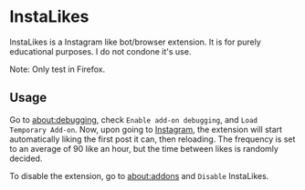 # InstaLikes
  InstaLikes is a Instagram like bot/browser extension. It is for purely educational purposes. I do not condone it's use.

  Note: Only test in Firefox.

## Usage
  Go to [about:debugging](about:debugging), check `Enable add-on debugging`, and `Load Temporary Add-on`. Now, upon going to [Instagram](instagram.com), the extension will start automatically liking the first post it can, then reloading. The frequency is set to an average of 90 like an hour, but the time between likes is randomly decided.

  To disable the extension, go to [about:addons](about:addons) and `Disable` InstaLikes.
